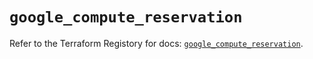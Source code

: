 # `google_compute_reservation`

Refer to the Terraform Registory for docs: [`google_compute_reservation`](https://registry.terraform.io/providers/hashicorp/google-beta/5.29.0/docs/resources/google_compute_reservation).
